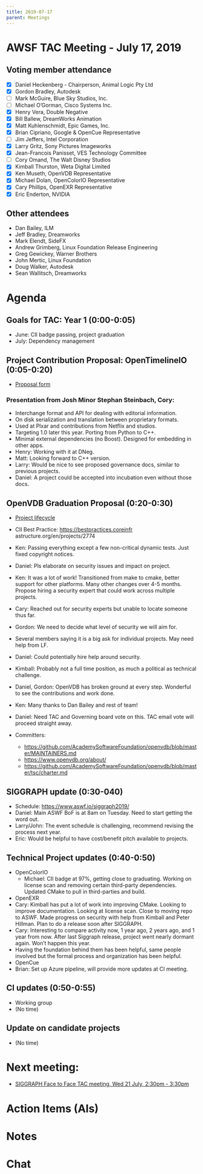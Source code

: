 ```yaml
---
title: 2019-07-17
parent: Meetings
---
```

# AWSF TAC Meeting - July 17, 2019

## Voting member attendance

* [x] Daniel Heckenberg - Chairperson, Animal Logic Pty Ltd
* [x] Gordon Bradley, Autodesk
* [ ] Mark McGuire, Blue Sky Studios, Inc.
* [ ] Michael O’Gorman, Cisco Systems Inc.
* [x] Henry Vera, Double Negative
* [x] Bill Ballew, DreamWorks Animation
* [x] Matt Kuhlenschmidt, Epic Games, Inc.
* [x] Brian Cipriano, Google & OpenCue Representative
* [ ] Jim Jeffers, Intel Corporation
* [x] Larry Gritz, Sony Pictures Imageworks
* [x] Jean-Francois Panisset, VES Technology Committee
* [ ] Cory Omand, The Walt Disney Studios
* [x] Kimball Thurston, Weta Digital Limited
* [x] Ken Museth, OpenVDB Representative
* [x] Michael Dolan, OpenColorIO Representative
* [x] Cary Phillips, OpenEXR Representative
* [x] Eric Enderton, NVIDIA

## Other attendees

* Dan Bailey, ILM
* Jeff Bradley, Dreamworks
* Mark Elendt, SideFX
* Andrew Grimberg, Linux Foundation Release Engineering
* Greg Gewickey, Warner Brothers
* John Mertic, Linux Foundation
* Doug Walker, Autodesk
* Sean Wallitsch, Dreamworks

# Agenda

## Goals for TAC: Year 1 (0:00-0:05)
  - June: CII badge passing, project graduation
  - July: Dependency management

## Project Contribution Proposal: OpenTimelineIO (0:05-0:20)
  - [Proposal form](https://lists.aswf.io/g/tac/message/768)
 
### Presentation from Josh Minor Stephan Steinbach, Cory:
  - Interchange format and API for dealing with editorial information.
  - On disk serialization and translation between proprietary formats.
  - Used at PIxar and contributions from Netflix and studios.  
  - Targeting 1.0 later this year.  Porting from Python to C++.
  - Minimal external dependencies (no Boost).  Designed for embedding in other apps.
  - Henry: Working with it at DNeg.
  - Matt: Looking forward to C++ version.
  - Larry: Would be nice to see proposed governance docs, similar to previous projects.
  - Daniel: A project could be accepted into incubation even without those docs.

## OpenVDB Graduation Proposal (0:20-0:30)
  - [Project lifecycle](https://github.com/AcademySoftwareFoundation/tac/blob/master/process/lifecycle.md)
 - CII Best Practice: https://bestpractices.coreinfr
astructure.org/en/projects/2774
  - Ken: Passing everything except a few non-critical dynamic tests.  Just fixed copyright notices.
  - Daniel: Pls elaborate on security issues and impact on project.
  - Ken: It was a lot of work!  Transitioned from make to cmake, better support for other platforms.  Many other changes over 4-5 months.  Propose hiring a security expert that could work across multiple projects.
  - Cary: Reached out for security experts but unable to locate someone thus far.
  - Gordon: We need to decide what level of security we will aim for.
  - Several members saying it is a big ask for individual projects.  May need help from LF.
  - Daniel: Could potentially hire help around security.  
  - Kimball: Probably not a full time position, as much a political as technical challenge.
  - Daniel, Gordon: OpenVDB has broken ground at every step.  Wonderful to see the contributions and work done.
  - Ken: Many thanks to Dan Bailey and rest of team!
  - Daniel: Need TAC and Governing board vote on this.  TAC email vote will proceed straight away.

  - Committers: 
  
    - https://github.com/AcademySoftwareFoundation/openvdb/blob/master/MAINTAINERS.md
    - https://www.openvdb.org/about/
    - https://github.com/AcademySoftwareFoundation/openvdb/blob/master/tsc/charter.md


## SIGGRAPH update (0:30-040)
  - Schedule:  https://www.aswf.io/siggraph2019/
  - Daniel: Main ASWF BoF is at 8am on Tuesday.  Need to start getting the word out.
  - Larry/John: The event schedule is challenging, recommend revising the process next year.
  - Eric: Would be helpful to have cost/benefit pitch available to projects.


## Technical Project updates (0:40-0:50)
  - OpenColorIO
    - Michael: CII badge at 97%, getting close to graduating.  Working on license scan and removing certain third-party dependencies.  Updated CMake to pull in third-parties and build.
  - OpenEXR
   - Cary: Kimball has put a lot of work into improving CMake.  Looking to improve documentation.  Looking at license scan.  Close to moving repo to ASWF.  Made progress on security with help from Kimball and Peter Hillman.  Plan to do a release soon after SIGGRAPH.
   - Cary: Interesting to compare activity now, 1 year ago, 2 years ago, and 1 year from now. After last Siggraph release, project went nearly dormant again. Won’t happen this year.
   - Having the foundation behind them has been helpful, same people involved but the formal process and organization has been helpful.
  - OpenCue
   - Brian: Set up Azure pipeline, will provide more updates at CI meeting.

## CI updates (0:50-0:55)
  - Working group
  - (No time)

## Update on candidate projects
  - (No time)

# Next meeting:
  - [SIGGRAPH Face to Face TAC meeting, Wed 21 July, 2:30pm - 3:30pm](https://lists.aswf.io/g/tac/viewevent?eventid=494947&calstart=2019-07-31)

# Action Items (AIs)

# Notes

# Chat




